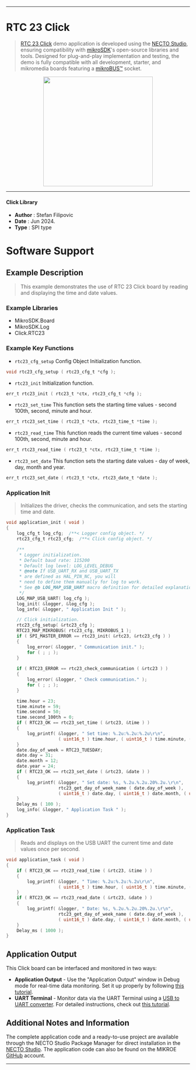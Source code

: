 
---
# RTC 23 Click

> [RTC 23 Click](https://www.mikroe.com/?pid_product=MIKROE-6281) demo application is developed using
the [NECTO Studio](https://www.mikroe.com/necto), ensuring compatibility with [mikroSDK](https://www.mikroe.com/mikrosdk)'s
open-source libraries and tools. Designed for plug-and-play implementation and testing, the demo is fully compatible with
all development, starter, and mikromedia boards featuring a [mikroBUS&trade;](https://www.mikroe.com/mikrobus) socket.

<p align="center">
  <img src="https://www.mikroe.com/?pid_product=MIKROE-6281&image=1" height=300px>
</p>

---

#### Click Library

- **Author**        : Stefan Filipovic
- **Date**          : Jun 2024.
- **Type**          : SPI type

# Software Support

## Example Description

> This example demonstrates the use of RTC 23 Click board by reading and displaying the time and date values.

### Example Libraries

- MikroSDK.Board
- MikroSDK.Log
- Click.RTC23

### Example Key Functions

- `rtc23_cfg_setup` Config Object Initialization function.
```c
void rtc23_cfg_setup ( rtc23_cfg_t *cfg );
```

- `rtc23_init` Initialization function.
```c
err_t rtc23_init ( rtc23_t *ctx, rtc23_cfg_t *cfg );
```

- `rtc23_set_time` This function sets the starting time values - second 100th, second, minute and hour.
```c
err_t rtc23_set_time ( rtc23_t *ctx, rtc23_time_t *time );
```

- `rtc23_read_time` This function reads the current time values - second 100th, second, minute and hour.
```c
err_t rtc23_read_time ( rtc23_t *ctx, rtc23_time_t *time );
```

- `rtc23_set_date` This function sets the starting date values - day of week, day, month and year.
```c
err_t rtc23_set_date ( rtc23_t *ctx, rtc23_date_t *date );
```

### Application Init

> Initializes the driver, checks the communication, and sets the starting time and date.

```c
void application_init ( void )
{
    log_cfg_t log_cfg;  /**< Logger config object. */
    rtc23_cfg_t rtc23_cfg;  /**< Click config object. */

    /** 
     * Logger initialization.
     * Default baud rate: 115200
     * Default log level: LOG_LEVEL_DEBUG
     * @note If USB_UART_RX and USB_UART_TX 
     * are defined as HAL_PIN_NC, you will 
     * need to define them manually for log to work. 
     * See @b LOG_MAP_USB_UART macro definition for detailed explanation.
     */
    LOG_MAP_USB_UART( log_cfg );
    log_init( &logger, &log_cfg );
    log_info( &logger, " Application Init " );

    // Click initialization.
    rtc23_cfg_setup( &rtc23_cfg );
    RTC23_MAP_MIKROBUS( rtc23_cfg, MIKROBUS_1 );
    if ( SPI_MASTER_ERROR == rtc23_init( &rtc23, &rtc23_cfg ) )
    {
        log_error( &logger, " Communication init." );
        for ( ; ; );
    }
    
    if ( RTC23_ERROR == rtc23_check_communication ( &rtc23 ) )
    {
        log_error( &logger, " Check communication." );
        for ( ; ; );
    }

    time.hour = 23;
    time.minute = 59;
    time.second = 50;
    time.second_100th = 0;
    if ( RTC23_OK == rtc23_set_time ( &rtc23, &time ) )
    {
        log_printf( &logger, " Set time: %.2u:%.2u:%.2u\r\n", 
                    ( uint16_t ) time.hour, ( uint16_t ) time.minute, ( uint16_t ) time.second );
    }
    date.day_of_week = RTC23_TUESDAY;
    date.day = 31;
    date.month = 12;
    date.year = 24;
    if ( RTC23_OK == rtc23_set_date ( &rtc23, &date ) )
    {
        log_printf( &logger, " Set date: %s, %.2u.%.2u.20%.2u.\r\n", 
                    rtc23_get_day_of_week_name ( date.day_of_week ),
                    ( uint16_t ) date.day, ( uint16_t ) date.month, ( uint16_t ) date.year );
    }
    Delay_ms ( 100 );
    log_info( &logger, " Application Task " );
}
```

### Application Task

> Reads and displays on the USB UART the current time and date values once per second.

```c
void application_task ( void )
{
    if ( RTC23_OK == rtc23_read_time ( &rtc23, &time ) )
    {
        log_printf( &logger, " Time: %.2u:%.2u:%.2u\r\n", 
                    ( uint16_t ) time.hour, ( uint16_t ) time.minute, ( uint16_t ) time.second );
    }
    if ( RTC23_OK == rtc23_read_date ( &rtc23, &date ) )
    {
        log_printf( &logger, " Date: %s, %.2u.%.2u.20%.2u.\r\n", 
                    rtc23_get_day_of_week_name ( date.day_of_week ),
                    ( uint16_t ) date.day, ( uint16_t ) date.month, ( uint16_t ) date.year );
    }
    Delay_ms ( 1000 );
}
```

## Application Output

This Click board can be interfaced and monitored in two ways:
- **Application Output** - Use the "Application Output" window in Debug mode for real-time data monitoring.
Set it up properly by following [this tutorial](https://www.youtube.com/watch?v=ta5yyk1Woy4).
- **UART Terminal** - Monitor data via the UART Terminal using
a [USB to UART converter](https://www.mikroe.com/click/interface/usb?interface*=uart,uart). For detailed instructions,
check out [this tutorial](https://help.mikroe.com/necto/v2/Getting%20Started/Tools/UARTTerminalTool).

## Additional Notes and Information

The complete application code and a ready-to-use project are available through the NECTO Studio Package Manager for 
direct installation in the [NECTO Studio](https://www.mikroe.com/necto). The application code can also be found on
the MIKROE [GitHub](https://github.com/MikroElektronika/mikrosdk_click_v2) account.

---

